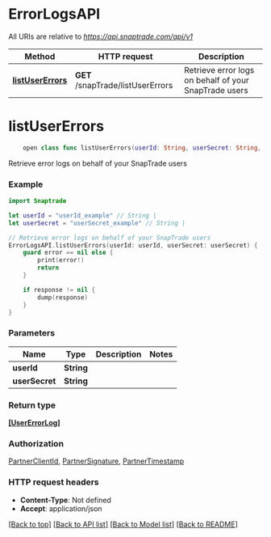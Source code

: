 # ErrorLogsAPI

All URIs are relative to *https://api.snaptrade.com/api/v1*

Method | HTTP request | Description
------------- | ------------- | -------------
[**listUserErrors**](ErrorLogsAPI.md#listusererrors) | **GET** /snapTrade/listUserErrors | Retrieve error logs on behalf of your SnapTrade users


# **listUserErrors**
```swift
    open class func listUserErrors(userId: String, userSecret: String, completion: @escaping (_ data: [UserErrorLog]?, _ error: Error?) -> Void)
```

Retrieve error logs on behalf of your SnapTrade users

### Example
```swift
import Snaptrade

let userId = "userId_example" // String | 
let userSecret = "userSecret_example" // String | 

// Retrieve error logs on behalf of your SnapTrade users
ErrorLogsAPI.listUserErrors(userId: userId, userSecret: userSecret) { (response, error) in
    guard error == nil else {
        print(error!)
        return
    }

    if response != nil {
        dump(response)
    }
}
```

### Parameters

Name | Type | Description  | Notes
------------- | ------------- | ------------- | -------------
 **userId** | **String** |  | 
 **userSecret** | **String** |  | 

### Return type

[**[UserErrorLog]**](UserErrorLog.md)

### Authorization

[PartnerClientId](../README.md#PartnerClientId), [PartnerSignature](../README.md#PartnerSignature), [PartnerTimestamp](../README.md#PartnerTimestamp)

### HTTP request headers

 - **Content-Type**: Not defined
 - **Accept**: application/json

[[Back to top]](#) [[Back to API list]](../README.md#api-endpoints) [[Back to Model list]](../README.md#models) [[Back to README]](../README.md)


